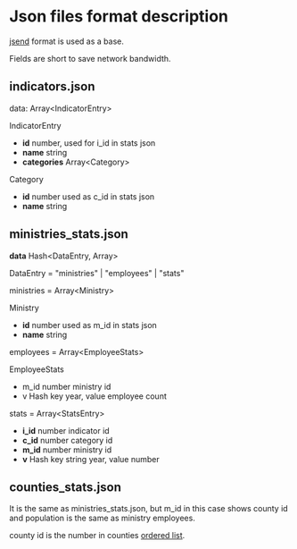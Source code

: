 # Json files format description

[jsend](https://labs.omniti.com/labs/jsend) format is used as a base.

Fields are short to save network bandwidth.

## indicators.json

data: Array&lt;IndicatorEntry&gt;

IndicatorEntry

* **id** number, used for i_id in stats json
* **name** string
* **categories** Array&lt;Category&gt;

Category

* **id** number used as c_id in stats json
* **name** string

## ministries_stats.json

**data** Hash&lt;DataEntry, Array&gt;

DataEntry = "ministries" | "employees" | "stats"

ministries = Array&lt;Ministry&gt;

Ministry

* **id** number used as m_id in stats json
* **name** string

employees = Array&lt;EmployeeStats&gt;

EmployeeStats

* m_id number ministry id
* v Hash key year, value employee count

stats = Array&lt;StatsEntry&gt;

* **i_id** number indicator id
* **c_id** number category id
* **m_id** number ministry id
* **v** Hash key string year, value number

## counties_stats.json

It is the same as ministries_stats.json, but m_id in this case shows county id and population is the same as ministry employees.

county id is the number in counties [ordered list](https://github.com/code4romania/sna-client/blob/master/src/app/components/Sidebar/counties.json). 
